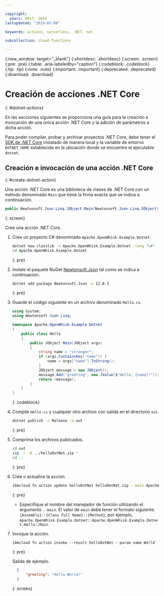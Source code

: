 ```yaml
---

copyright:
  years: 2017, 2019
lastupdated: "2019-03-08"

keywords: actions, serverless, .NET, net

subcollection: cloud-functions

---
```


{:new_window: target="_blank"}
{:shortdesc: .shortdesc}
{:screen: .screen}
{:pre: .pre}
{:table: .aria-labeledby="caption"}
{:codeblock: .codeblock}
{:tip: .tip}
{:note: .note}
{:important: .important}
{:deprecated: .deprecated}
{:download: .download}

# Creación de acciones .NET Core
{: #dotnet-actions}

En las secciones siguientes se proporciona una guía para la creación e invocación de una única acción .NET Core y la adición de parámetros a dicha acción.

Para poder compilar, probar y archivar proyectos .NET Core, debe tener el
[SDK de .NET Core](https://dotnet.microsoft.com/download) instalado de manera local y la variable de entorno
`DOTNET_HOME` establecida en la ubicación donde se encuentre el ejecutable `dotnet`.

## Creación e invocación de una acción .NET Core
{: #create-dotnet-action}

Una acción .NET Core es una biblioteca de clases de .NET Core con un método denominado `Main` que tiene la firma exacta que se indica a continuación.

```csharp
public Newtonsoft.Json.Linq.JObject Main(Newtonsoft.Json.Linq.JObject);
```
{: screen}

Cree una acción .NET Core.

1. Cree un proyecto C# denominado `Apache.OpenWhisk.Example.Dotnet`.

    ```bash
    dotnet new classlib -n Apache.OpenWhisk.Example.Dotnet -lang "C#"
    cd Apache.OpenWhisk.Example.Dotnet
    ```
    {: pre}

2. Instale el paquete NuGet [Newtonsoft.Json](https://www.newtonsoft.com/json) tal como se indica a continuación.

    ```bash
    dotnet add package Newtonsoft.Json -v 12.0.1
    ```
    {: pre}

3. Guarde el código siguiente en un archivo denominado `Hello.cs`.

    ```csharp
    using System;
    using Newtonsoft.Json.Linq;

    namespace Apache.OpenWhisk.Example.Dotnet
    {
        public class Hello
        {
            public JObject Main(JObject args)
            {
                string name = "stranger";
                if (args.ContainsKey("name")) {
                    name = args["name"].ToString();
                }
                JObject message = new JObject();
                message.Add("greeting", new JValue($"Hello, {name}!"));
                return (message);
            }
        }
    }
    ```
    {: codeblock}

4. Compile `Hello.cs` y cualquier otro archivo con salida en el directorio `out`.

    ```bash
    dotnet publish -c Release -o out
    ```
    {: pre}

5. Comprima los archivos publicados.

    ```bash
    cd out
    zip -r -0 ../helloDotNet.zip *
    cd ..
    ```
    {: pre}

6. Cree o actualice la acción.

    ```bash
    ibmcloud fn action update helloDotNet helloDotNet.zip --main Apache.OpenWhisk.Example.Dotnet::Apache.OpenWhisk.Example.Dotnet.Hello::Main --kind dotnet:2.2
    ```
    {: pre}

    * Especifique el nombre del manejador de función utilizando el argumento `--main`.
    El valor de `main` debe tener el formato siguiente.
    `{Assembly}::{Class Full Name}::{Method}`, por ejemplo,
    `Apache.OpenWhisk.Example.Dotnet::Apache.OpenWhisk.Example.Dotnet.Hello::Main`
    
7. Invoque la acción.

    ```
    ibmcloud fn action invoke --result helloDotNet --param name World
    ```
    {: pre}

    Salida de ejemplo.

    ```json
      {
          "greeting": "Hello World!"
      }
    ```
    {: screen}
